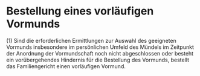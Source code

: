 # Bestellung eines vorläufigen Vormunds

(1) Sind die erforderlichen Ermittlungen zur Auswahl des geeigneten Vormunds insbesondere im persönlichen Umfeld des Mündels im Zeitpunkt der Anordnung der Vormundschaft noch nicht abgeschlossen oder besteht ein vorübergehendes Hindernis für die Bestellung des Vormunds, bestellt das Familiengericht einen vorläufigen Vormund.
